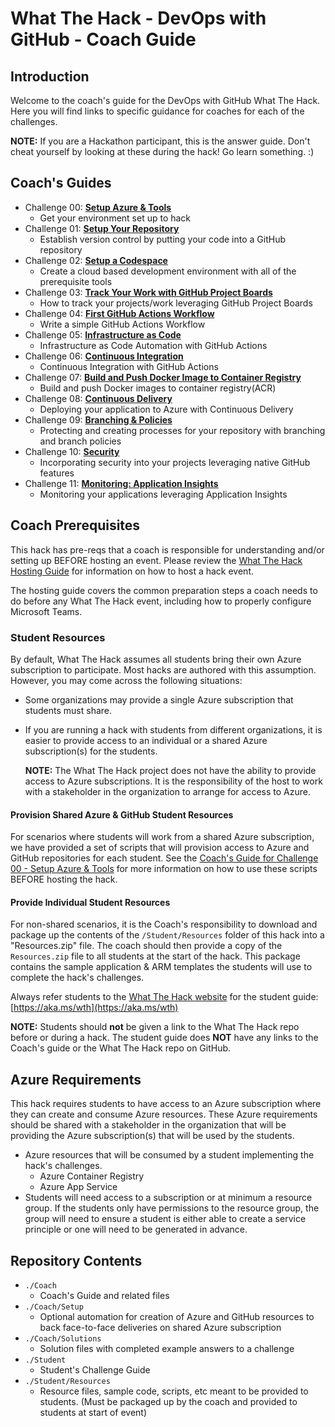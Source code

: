 # What The Hack - DevOps with GitHub - Coach Guide

## Introduction
Welcome to the coach's guide for the DevOps with GitHub What The Hack. Here you will find links to specific guidance for coaches for each of the challenges.


**NOTE:** If you are a Hackathon participant, this is the answer guide. Don't cheat yourself by looking at these during the hack! Go learn something. :)

## Coach's Guides
- Challenge 00: **[Setup Azure & Tools](./Solution-00.md)**
	- Get your environment set up to hack
- Challenge 01: **[Setup Your Repository](./Solution-01.md)**
	- Establish version control by putting your code into a GitHub repository
- Challenge 02: **[Setup a Codespace](./Solution-02.md)**
	- Create a cloud based development environment with all of the prerequisite tools 
- Challenge 03: **[Track Your Work with GitHub Project Boards](./Solution-03.md)**
	 - How to track your projects/work leveraging GitHub Project Boards
- Challenge 04: **[First GitHub Actions Workflow](./Solution-04.md)**
	 - Write a simple GitHub Actions Workflow
- Challenge 05: **[Infrastructure as Code](./Solution-05.md)**
	 - Infrastructure as Code Automation with GitHub Actions
- Challenge 06: **[Continuous Integration](./Solution-06.md)**
	 - Continuous Integration with GitHub Actions
- Challenge 07: **[Build and Push Docker Image to Container Registry](./Solution-07.md)**
	 - Build and push Docker images to container registry(ACR)
- Challenge 08: **[Continuous Delivery](./Solution-08.md)**
	 - Deploying your application to Azure with Continuous Delivery
- Challenge 09: **[Branching & Policies](./Solution-09.md)**
	 - Protecting and creating processes for your repository with branching and branch policies
- Challenge 10: **[Security](./Solution-10.md)**
	 - Incorporating security into your projects leveraging native GitHub features
- Challenge 11: **[Monitoring: Application Insights](./Solution-11.md)**
	 - Monitoring your applications leveraging Application Insights

## Coach Prerequisites 

This hack has pre-reqs that a coach is responsible for understanding and/or setting up BEFORE hosting an event. Please review the [What The Hack Hosting Guide](https://aka.ms/wthhost) for information on how to host a hack event.

The hosting guide covers the common preparation steps a coach needs to do before any What The Hack event, including how to properly configure Microsoft Teams.

### Student Resources

By default, What The Hack assumes all students bring their own Azure subscription to participate.  Most hacks are authored with this assumption.  However, you may come across the following situations:

- Some organizations may provide a single Azure subscription that students must share. 
- If you are running a hack with students from different organizations, it is easier to provide access to an individual or a shared Azure subscription(s) for the students.

	**NOTE:** The What The Hack project does not have the ability to provide access to Azure subscriptions.  It is the responsibility of the host to work with a stakeholder in the organization to arrange for access to Azure.

#### Provision Shared Azure & GitHub Student Resources

For scenarios where students will work from a shared Azure subscription, we have provided a set of scripts that will provision access to Azure and GitHub repositories for each student.  See the [Coach's Guide for Challenge 00 - Setup Azure & Tools](./Solution-00.md) for more information on how to use these scripts BEFORE hosting the hack. 

#### Provide Individual Student Resources

For non-shared scenarios, it is the Coach's responsibility to download and package up the contents of the `/Student/Resources` folder of this hack into a "Resources.zip" file. The coach should then provide a copy of the `Resources.zip` file to all students at the start of the hack. This package contains the sample application & ARM templates the students will use to complete the hack's challenges.

Always refer students to the [What The Hack website](https://aka.ms/wth) for the student guide: [https://aka.ms/wth](https://aka.ms/wth)

**NOTE:** Students should **not** be given a link to the What The Hack repo before or during a hack. The student guide does **NOT** have any links to the Coach's guide or the What The Hack repo on GitHub.  

## Azure Requirements

This hack requires students to have access to an Azure subscription where they can create and consume Azure resources. These Azure requirements should be shared with a stakeholder in the organization that will be providing the Azure subscription(s) that will be used by the students.

- Azure resources that will be consumed by a student implementing the hack's challenges.
	- Azure Container Registry
	- Azure App Service
- Students will need access to a subscription or at minimum a resource group.  If the students only have permissions to the resource group, the group will need to ensure a student is either able to create a service principle or one will need to be generated in advance.

## Repository Contents

- `./Coach`
  - Coach's Guide and related files
- `./Coach/Setup`
  - Optional automation for creation of Azure and GitHub resources to back face-to-face deliveries on shared Azure subscription
- `./Coach/Solutions`
  - Solution files with completed example answers to a challenge
- `./Student`
  - Student's Challenge Guide
- `./Student/Resources`
  - Resource files, sample code, scripts, etc meant to be provided to students. (Must be packaged up by the coach and provided to students at start of event)
